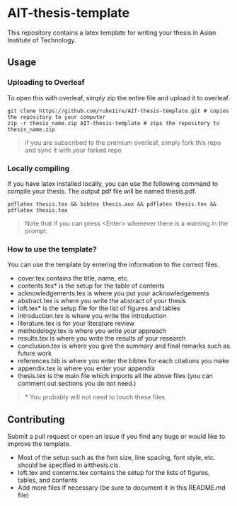 # AIT-thesis-template
This repository contains a latex template for writing your thesis in Asian Institute of Technology.

## Usage

### Uploading to Overleaf

To open this with overleaf, simply zip the entire file and upload it to overleaf.

```console
git clone https://github.com/ruke1ire/AIT-thesis-template.git # copies the repository to your computer
zip -r thesis_name.zip AIT-thesis-template # zips the repository to thesis_name.zip
```

> if you are subscribed to the premium overleaf, simply fork this repo and sync it with your forked repo

### Locally compiling

If you have latex installed locally, you can use the following command to compile your thesis. The output pdf file will be named thesis.pdf.

```console
pdflatex thesis.tex && bibtex thesis.aux && pdflatex thesis.tex && pdflatex thesis.tex
```

> Note that if you can press \<Enter\> whenever there is a warning in the prompt. 

### How to use the template?

You can use the template by entering the information to the correct files.
- cover.tex contains the title, name, etc.
- contents.tex\* is the setup for the table of contents
- acknowledgements.tex is where you put your acknowledgements
- abstract.tex is where you write the abstract of your thesis
- loft.tex\* is the setup file for the list of figures and tables
- introduction.tex is where you write the introduction
- literature.tex is for your literature review
- methodology.tex is where you write your approach
- results.tex is where you write the results of your research
- conclusion.tex is where you give the summary and final remarks such as future work
- references.bib is where you enter the bibtex for each citations you make
- appendix.tex is where you enter your appendix
- thesis.tex is the main file which imports all the above files (you can comment out sections you do not need.)

> \* You probably will not need to touch these files

## Contributing

Submit a pull request or open an issue if you find any bugs or would like to improve the template.

- Most of the setup such as the font size, line spacing, font style, etc. should be specified in aitthesis.cls.
- loft.tex and contents.tex contains the setup for the lists of figures, tables, and contents
- Add more files if necessary (be sure to document it in this README.md file)

